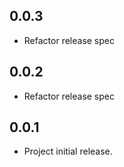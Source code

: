## 0.0.3

* Refactor release spec

## 0.0.2

* Refactor release spec

## 0.0.1

* Project initial release.